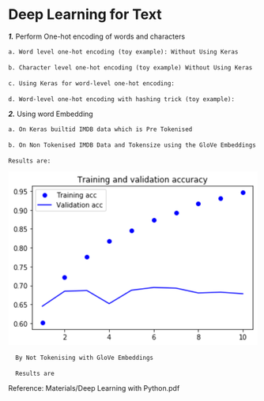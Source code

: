 # Deep Learning for Text

***1.*** Perform One-hot encoding of words and characters

    a. Word level one-hot encoding (toy example): Without Using Keras
    
    b. Character level one-hot encoding (toy example) Without Using Keras
    
    c. Using Keras for word-level one-hot encoding:
    
    d. Word-level one-hot encoding with hashing trick (toy example):
    
***2.*** Using word Embedding

    a. On Keras builtid IMDB data which is Pre Tokenised
    
    b. On Non Tokenised IMDB Data and Tokensize using the GloVe Embeddings
    
    Results are:

<img src="Phase - II/Assignment 1/download.png" width="100%" height="50%" ></centre>
    
      By Not Tokenising with GloVe Embeddings
      
      Results are
      
      
      
    





























Reference: Materials/Deep Learning with Python.pdf
